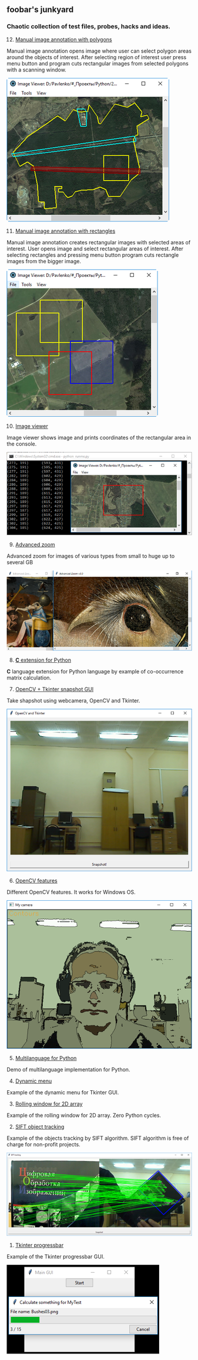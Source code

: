 ## foobar's junkyard
### Chaotic collection of test files, probes, hacks and ideas.

   12. [Manual image annotation with polygons](manual_image_annotation1)

Manual image annotation opens image where user can select polygon areas
around the objects of interest. After selecting region of interest user
press menu button and program cuts rectangular images from selected
polygons with a scanning window.

![Manual image annotation with polygons](data/2019.01.03-manual-image-annotation-with-polygons.png)

   11. [Manual image annotation with rectangles](manual_image_annotation2)

Manual image annotation creates rectangular images with selected
areas of interest. User opens image and select rectangular areas
of interest. After selecting rectangles and pressing menu button
program cuts rectangle images from the bigger image.

![Manual image annotation with rectangles](data/2019.01.03-manual-image-annotation-with-rectangles.png)

   10. [Image viewer](data/2019.01.03-image-viewer.png)

Image viewer shows image and prints coordinates of the rectangular area in the console.

![Image viewer](data/2019.01.03-image-viewer.png)

   09. [Advanced zoom](zoom_advanced3.py)

Advanced zoom for images of various types from small to huge up to several GB

![Advanced zoom](data/2019.01.03-advanced-zoom.png)

   08. [**C** extension for Python](co-occurrence_matrix/C_extension_for_Python)

**C** language extension for Python language by example of
co-occurrence matrix calculation.

   07. [OpenCV + Tkinter snapshot GUI](opencv_tkinter.py)

Take shapshot using webcamera, OpenCV and Tkinter.

![OpenCV + Tkinter snapshot GUI](data/2019.01.03-opencv-tkinter.png)

   06. [OpenCV features](camera_features.py)

Different OpenCV features. It works for Windows OS.

![OpenCV features](data/2019.01.03-opencv-features.png)

   05. [Multilanguage for Python](translation)

Demo of multilanguage implementation for Python.

   04. [Dynamic menu](dynamic_menu.py)

Example of the dynamic menu for Tkinter GUI.

   03. [Rolling window for 2D array](rolling_window_advanced.py)

Example of the rolling window for 2D array. Zero Python cycles.

   02. [SIFT object tracking](sift_tracking.py)

Example of the objects tracking by SIFT algorithm.
SIFT algorithm is free of charge for non-profit projects.

![SIFT object tracking](data/2019.01.03-sift-tracking.png)

   01. [Tkinter progressbar](tkinter_progressbar.py)

Example of the Tkinter progressbar GUI.

![Tkinter progressbar](data/2019.01.03-tkinter-progressbar.png)

